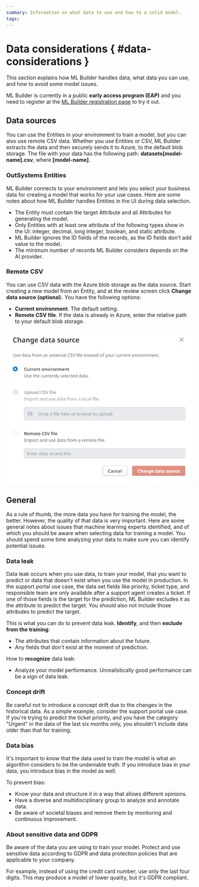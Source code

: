 ```yaml
---
summary: Information on what data to use and how to a solid model. 
tags:
---
```


# Data considerations { #data-considerations }

This section explains how ML Builder handles data, what data you can use, and how to avoid some model issues.

<div class="info" markdown="1">

ML Builder is currently in a public **early access program (EAP)** and you need to register at the [ML Builder registration page](https://www.outsystems.com/eap-ml-builder/) to try it out.

</div>

## Data sources

You can use the Entities in your environment to train a model, but you can also use remote CSV data. Whether you use Entities or CSV, ML Builder extracts the data and then securely sends it to Azure, to the default blob storage. The file with your data has the following path: **datasets\[model-name].csv**, where **[model-name]**.

### OutSystems Entities

ML Builder connects to your environment and lets you select your business data for creating a model that works for your use cases. Here are some notes about how ML Builder handles Entities in the UI during data selection.

* The Entity must contain the target Attribute and all Attributes for generating the model.
* Only Entities with at least one attribute of the following types show in the UI: integer, decimal, long integer, boolean, and static attribute.
* ML Builder ignores the ID fields of the records, as the ID fields don't add value to the model.
* The minimum number of records ML Builder considers depends on the AI provider. 

### Remote CSV

You can use CSV data with the Azure blob storage as the data source. Start creating a new model from an Entity, and at the review screen click **Change data source (optional**). You have the following options:

* **Current environment**. The default setting.
* **Remote CSV file**. If the data is already in Azure, enter the relative path to your default blob storage.

![Change data source dialog](images/change-data-source.png?width=450)

## General

As a rule of thumb, the more data you have for training the model, the better. However, the quality of that data is very important. Here are some general notes about issues that machine learning experts identified, and of which you should be aware when selecting data for training a model. You should spend some time analyzing your data to make sure you can identify potential issues. 

### Data leak

Data leak occurs when you use data, to train your model, that you want to predict or data that doesn't exist when you use the model in production. In the support portal use case, the data set fields like priority, ticket type, and responsible team are only available after a support agent creates a ticket. If one of those fields is the target for the prediction, ML Builder excludes it as the attribute to predict the target. You should also not include those attributes to predict the target.

This is what you can do to prevent data leak. **Identify**, and then **exclude from the training**:

* The attributes that contain information about the future.
* Any fields that don't exist at the moment of prediction.

How to **recognize** data leak:

* Analyze your model performance. Unrealistically good performance can be a sign of data leak.

### Concept drift     

Be careful not to introduce a concept drift due to the changes in the historical data. As a simple example, consider the support portal use case. If you're trying to predict the ticket priority, and you have the category "Urgent" in the data of the last six months only, you shouldn't include data older than that for training.

### Data bias

It's important to know that the data used to train the model is what an algorithm considers to be the undeniable truth. If you introduce bias in your data, you introduce bias in the model as well.

To prevent bias:

* Know your data and structure it in a way that allows different opinions.
* Have a diverse and multidisciplinary group to analyze and annotate data.
* Be aware of societal biases and remove them by monitoring and continuous improvement.

### About sensitive data  and GDPR

Be aware of the data you are using to train your model. Protect and use sensitive data according to GDPR and data protection policies that are applicable to your company.

For example, instead of using the credit card number, use only the last four digits. This may produce a model of lower quality, but it's GDPR compliant.